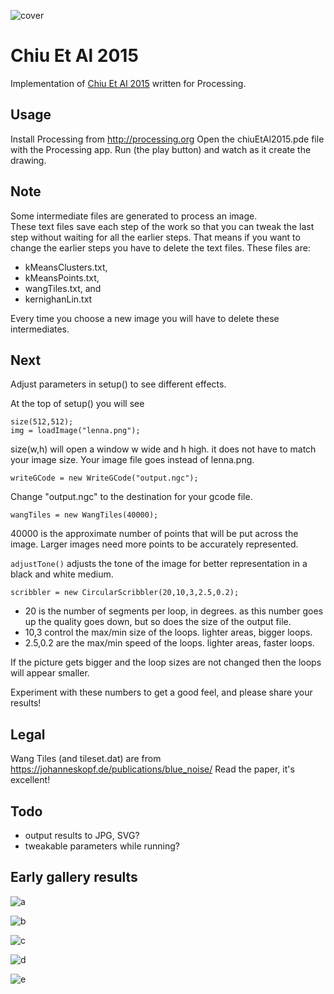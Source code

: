 ![cover](cover.jpg "Chiu Et Al 2015")

# Chiu Et Al 2015

Implementation of [Chiu Et Al 2015](http://cgv.cs.nthu.edu.tw/projects/Recreational_Graphics/CircularScribbleArt)
written for Processing.

## Usage

Install Processing from http://processing.org
Open the chiuEtAl2015.pde file with the Processing app.
Run (the play button) and watch as it create the drawing.

## Note

Some intermediate files are generated to process an image.  
These text files save each step of the work so that you can tweak the last step without waiting for all the earlier steps.  That means if you want to change the earlier steps you have to delete the text files.
These files are:
- kMeansClusters.txt,
- kMeansPoints.txt, 
- wangTiles.txt, and
- kernighanLin.txt

Every time you choose a new image you will have to delete these intermediates.

## Next

Adjust parameters in setup() to see different effects.

At the top of setup() you will see

    size(512,512);
    img = loadImage("lenna.png");

size(w,h) will open a window w wide and h high.  it does not have to match your image size.  Your image file goes instead of lenna.png.

    writeGCode = new WriteGCode("output.ngc");

Change "output.ngc" to the destination for your gcode file.

    wangTiles = new WangTiles(40000);

40000 is the approximate number of points that will be put across the image.  Larger images need more points to be accurately represented.

`adjustTone()`  adjusts the tone of the image for better representation in a black and white medium.

    scribbler = new CircularScribbler(20,10,3,2.5,0.2);

- 20 is the number of segments per loop, in degrees.  as this number goes up the quality goes down, but so does the size of the output file.
- 10,3 control the max/min size of the loops.  lighter areas, bigger loops.
- 2.5,0.2 are the max/min speed of the loops.  lighter areas, faster loops.

If the picture gets bigger and the loop sizes are not changed then the loops will appear smaller.

Experiment with these numbers to get a good feel, and please share your results!

## Legal

Wang Tiles (and tileset.dat) are from https://johanneskopf.de/publications/blue_noise/
Read the paper, it's excellent!

## Todo

- output results to JPG, SVG?
- tweakable parameters while running?

## Early gallery results

![a](a.JPG "A")

![b](b.JPG "B")

![c](c.JPG "C")

![d](d.JPG "D")

![e](e.JPG "E")
